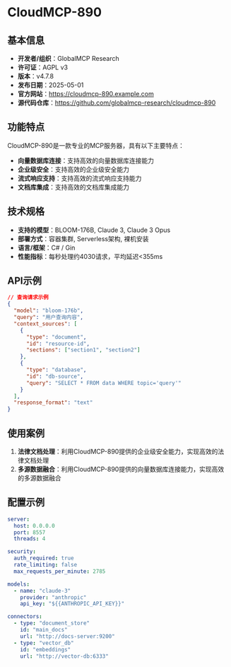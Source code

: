 # CloudMCP-890

## 基本信息

- **开发者/组织**：GlobalMCP Research
- **许可证**：AGPL v3
- **版本**：v4.7.8
- **发布日期**：2025-05-01
- **官方网站**：https://cloudmcp-890.example.com
- **源代码仓库**：https://github.com/globalmcp-research/cloudmcp-890

## 功能特点

CloudMCP-890是一款专业的MCP服务器，具有以下主要特点：

- **向量数据库连接**：支持高效的向量数据库连接能力
- **企业级安全**：支持高效的企业级安全能力
- **流式响应支持**：支持高效的流式响应支持能力
- **文档库集成**：支持高效的文档库集成能力


## 技术规格

- **支持的模型**：BLOOM-176B, Claude 3, Claude 3 Opus
- **部署方式**：容器集群, Serverless架构, 裸机安装
- **语言/框架**：C# / Gin
- **性能指标**：每秒处理约4030请求，平均延迟<355ms

## API示例

```json
// 查询请求示例
{
  "model": "bloom-176b",
  "query": "用户查询内容",
  "context_sources": [
    {
      "type": "document",
      "id": "resource-id",
      "sections": ["section1", "section2"]
    },
    {
      "type": "database",
      "id": "db-source",
      "query": "SELECT * FROM data WHERE topic='query'"
    }
  ],
  "response_format": "text"
}
```

## 使用案例

1. **法律文档处理**：利用CloudMCP-890提供的企业级安全能力，实现高效的法律文档处理
2. **多源数据融合**：利用CloudMCP-890提供的向量数据库连接能力，实现高效的多源数据融合


## 配置示例

```yaml
server:
  host: 0.0.0.0
  port: 8557
  threads: 4

security:
  auth_required: true
  rate_limiting: false
  max_requests_per_minute: 2785

models:
  - name: "claude-3"
    provider: "anthropic"
    api_key: "${{ANTHROPIC_API_KEY}}"

connectors:
  - type: "document_store"
    id: "main_docs"
    url: "http://docs-server:9200"
  - type: "vector_db"
    id: "embeddings"
    url: "http://vector-db:6333"
```